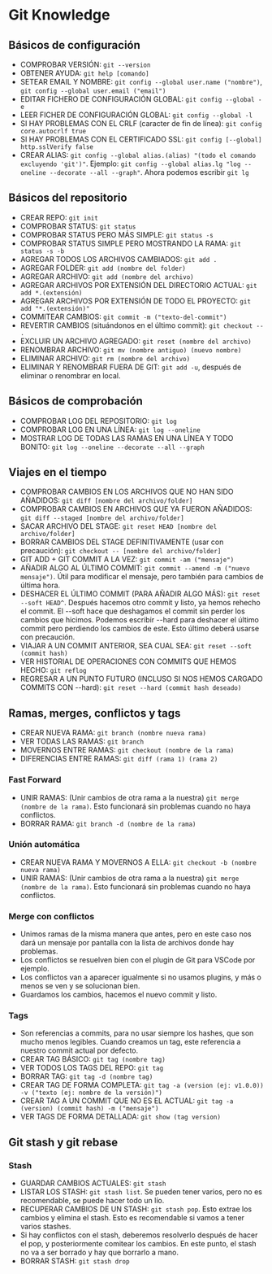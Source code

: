# Git Knowledge

## Básicos de configuración
* COMPROBAR VERSIÓN: ```git --version```
* OBTENER AYUDA: ```git help [comando]```
* SETEAR EMAIL Y NOMBRE: ```git config --global user.name ("nombre")```, ```git config --global user.email ("email")```
* EDITAR FICHERO DE CONFIGURACIÓN GLOBAL: ```git config --global -e```
* LEER FICHER DE CONFIGURACIÓN GLOBAL: ```git config --global -l```
* SI HAY PROBLEMAS CON EL CRLF (caracter de fin de línea): ```git config core.autocrlf true```
* SI HAY PROBLEMAS CON EL CERTIFICADO SSL: ```git config [--global] http.sslVerify false```
* CREAR ALIAS: ```git config --global alias.(alias) "(todo el comando excluyendo 'git')"```. Ejemplo: ```git config --global alias.lg "log --oneline --decorate --all --graph"```. Ahora podemos escribir ```git lg```

## Básicos del repositorio
* CREAR REPO: ```git init```
* COMPROBAR STATUS: ```git status```
* COMPROBAR STATUS PERO MÁS SIMPLE: ```git status -s```
* COMPROBAR STATUS SIMPLE PERO MOSTRANDO LA RAMA: ```git status -s -b```
* AGREGAR TODOS LOS ARCHIVOS CAMBIADOS: ```git add .```
* AGREGAR FOLDER: ```git add (nombre del folder)```
* AGREGAR ARCHIVO: ```git add (nombre del archivo)```
* AGREGAR ARCHIVOS POR EXTENSIÓN DEL DIRECTORIO ACTUAL: ```git add *.(extensión)```
* AGREGAR ARCHIVOS POR EXTENSIÓN DE TODO EL PROYECTO: ```git add "*.(extensión)"```
* COMMITEAR CAMBIOS: ```git commit -m ("texto-del-commit")```
* REVERTIR CAMBIOS (situándonos en el último commit): ```git checkout -- .```
* EXCLUIR UN ARCHIVO AGREGADO: ```git reset (nombre del archivo)```
* RENOMBRAR ARCHIVO: ```git mv (nombre antiguo) (nuevo nombre)```
* ELIMINAR ARCHIVO: ```git rm (nombre del archivo)```
* ELIMINAR Y RENOMBRAR FUERA DE GIT: ```git add -u```, después de eliminar o renombrar en local.

## Básicos de comprobación
* COMPROBAR LOG DEL REPOSITORIO: ```git log```
* COMPROBAR LOG EN UNA LÍNEA: ```git log --oneline```
* MOSTRAR LOG DE TODAS LAS RAMAS EN UNA LÍNEA Y TODO BONITO: ```git log --oneline --decorate --all --graph```

## Viajes en el tiempo
* COMPROBAR CAMBIOS EN LOS ARCHIVOS QUE NO HAN SIDO AÑADIDOS: ```git diff [nombre del archivo/folder]```
* COMPROBAR CAMBIOS EN ARCHIVOS QUE YA FUERON AÑADIDOS: ```git diff --staged [nombre del archivo/folder]```
* SACAR ARCHIVO DEL STAGE: ```git reset HEAD [nombre del archivo/folder]```
* BORRAR CAMBIOS DEL STAGE DEFINITIVAMENTE (usar con precaución): ```git checkout -- [nombre del archivo/folder]```
* GIT ADD + GIT COMMIT A LA VEZ: ```git commit -am ("mensaje")```
* AÑADIR ALGO AL ÚLTIMO COMMIT: ```git commit --amend -m ("nuevo mensaje")```. Útil para modificar el mensaje, pero también para cambios de última hora.
* DESHACER EL ÚLTIMO COMMIT (PARA AÑADIR ALGO MÁS): ```git reset --soft HEAD^```. Después hacemos otro commit y listo, ya hemos rehecho el commit. El --soft hace que deshagamos el commit sin perder los cambios que hicimos. Podemos escribir --hard para deshacer el último commit pero perdiendo los cambios de este. Esto último deberá usarse con precaución.
* VIAJAR A UN COMMIT ANTERIOR, SEA CUAL SEA: ```git reset --soft (commit hash)```
* VER HISTORIAL DE OPERACIONES CON COMMITS QUE HEMOS HECHO: ```git reflog```
* REGRESAR A UN PUNTO FUTURO (INCLUSO SI NOS HEMOS CARGADO COMMITS CON --hard): ```git reset --hard (commit hash deseado)```

## Ramas, merges, conflictos y tags
* CREAR NUEVA RAMA: ```git branch (nombre nueva rama)```
* VER TODAS LAS RAMAS: ```git branch```
* MOVERNOS ENTRE RAMAS: ```git checkout (nombre de la rama)```
* DIFERENCIAS ENTRE RAMAS: ```git diff (rama 1) (rama 2)```

### Fast Forward
* UNIR RAMAS: (Unir cambios de otra rama a la nuestra) ```git merge (nombre de la rama)```. Esto funcionará sin problemas cuando no haya conflictos.
* BORRAR RAMA: ```git branch -d (nombre de la rama)```

### Unión automática
* CREAR NUEVA RAMA Y MOVERNOS A ELLA: ```git checkout -b (nombre nueva rama)```
* UNIR RAMAS: (Unir cambios de otra rama a la nuestra) ```git merge (nombre de la rama)```. Esto funcionará sin problemas cuando no haya conflictos.

### Merge con conflictos
* Unimos ramas de la misma manera que antes, pero en este caso nos dará un mensaje por pantalla con la lista de archivos donde hay problemas.
* Los conflictos se resuelven bien con el plugin de Git para VSCode por ejemplo.
* Los conflictos van a aparecer igualmente si no usamos plugins, y más o menos se ven y se solucionan bien.
* Guardamos los cambios, hacemos el nuevo commit y listo.

### Tags
* Son referencias a commits, para no usar siempre los hashes, que son mucho menos legibles. Cuando creamos un tag, este referencia a nuestro commit actual por defecto.
* CREAR TAG BÁSICO: ```git tag (nombre tag)```
* VER TODOS LOS TAGS DEL REPO: ```git tag```
* BORRAR TAG: ```git tag -d (nombre tag)```
* CREAR TAG DE FORMA COMPLETA: ```git tag -a (version (ej: v1.0.0)) -v ("texto (ej: nombre de la versión)")```
* CREAR TAG A UN COMMIT QUE NO ES EL ACTUAL: ```git tag -a (version) (commit hash) -m ("mensaje")```
* VER TAGS DE FORMA DETALLADA: ```git show (tag version)```

## Git stash y git rebase
### Stash
* GUARDAR CAMBIOS ACTUALES: ```git stash```
* LISTAR LOS STASH: ```git stash list```. Se pueden tener varios, pero no es recomendable, se puede hacer todo un lío.
* RECUPERAR CAMBIOS DE UN STASH: ```git stash pop```. Esto extrae los cambios y elimina el stash. Esto es recomendable si vamos a tener varios stashes.
* Si hay conflictos con el stash, deberemos resolverlo después de hacer el pop, y posteriormente comitear los cambios. En este punto, el stash no va a ser borrado y hay que borrarlo a mano.
* BORRAR STASH: ```git stash drop```